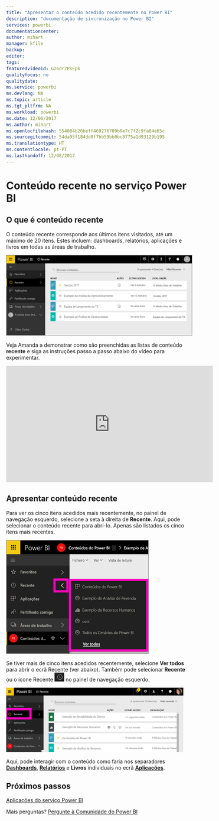 ```yaml
---
title: "Apresentar o conteúdo acedido recentemente no Power BI"
description: "documentação de sincronização no Power BI"
services: powerbi
documentationcenter: 
author: mihart
manager: kfile
backup: 
editor: 
tags: 
featuredvideoid: G26dr2PsEpk
qualityfocus: no
qualitydate: 
ms.service: powerbi
ms.devlang: NA
ms.topic: article
ms.tgt_pltfrm: NA
ms.workload: powerbi
ms.date: 12/06/2017
ms.author: mihart
ms.openlocfilehash: 554084b26beff469276709b9e7c7f2c9fa84e65c
ms.sourcegitcommit: 54da95f184dd0f7bb59bb0bc8775a1d93129b195
ms.translationtype: HT
ms.contentlocale: pt-PT
ms.lasthandoff: 12/08/2017
---
```

# <a name="recent-content-in-power-bi-service"></a>Conteúdo **recente** no serviço Power BI


## <a name="what-is-recent-content"></a>O que é conteúdo recente
O conteúdo recente corresponde aos últimos itens visitados, até um máximo de 20 itens.  Estes incluem: dashboards, relatórios, aplicações e livros em todas as áreas de trabalho.

![](media/service-recent/power-bi-recent-screen.png)

Veja Amanda a demonstrar como são preenchidas as listas de conteúdo **recente** e siga as instruções passo a passo abaixo do vídeo para experimentar.

<iframe width="560" height="315" src="https://www.youtube.com/embed/G26dr2PsEpk" frameborder="0" allowfullscreen></iframe>

## <a name="display-recent-content"></a>Apresentar conteúdo recente
Para ver os cinco itens acedidos mais recentemente, no painel de navegação esquerdo, selecione a seta à direita de **Recente**.  Aqui, pode selecionar o conteúdo recente para abri-lo. Apenas são listados os cinco itens mais recentes.

![](media/service-recent/power-bi-recent-flyout-new.png)

Se tiver mais de cinco itens acedidos recentemente, selecione **Ver todos** para abrir o ecrã Recente (ver abaixo). Também pode selecionar **Recente** ou o ícone Recente ![](media/service-recent/power-bi-recent-icon.png) no painel de navegação esquerdo.

![](media/service-recent/power-bi-recent-list.png)

Aqui, pode interagir com o conteúdo como faria nos separadores [**Dashboards**](service-dashboards.md), [**Relatórios**](service-reports.md) e **Livros** individuais no ecrã [**Aplicações**](service-install-use-apps.md).

## <a name="next-steps"></a>Próximos passos
[Aplicações do serviço Power BI](service-install-use-apps.md)

Mais perguntas? [Pergunte à Comunidade do Power BI](http://community.powerbi.com/)

